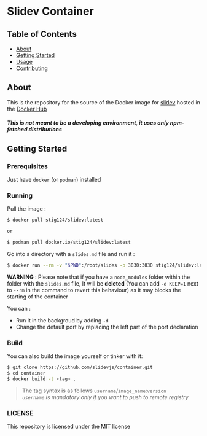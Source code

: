 # Slidev Container

## Table of Contents

- [About](#about)
- [Getting Started](#getting_started)
- [Usage](#usage)
- [Contributing](../CONTRIBUTING.md)

## About <a name = "about"></a>

This is the repository for the source of the Docker image for [slidev](https://github.com/slidevjs/slidev) hosted in the [Docker Hub](https://hub.docker.com/r/stig124/slidev)

##### *This is not meant to be a developing environment, it uses only npm-fetched distributions*


## Getting Started <a name = "getting_started"></a>

### Prerequisites

Just have `docker` (or `podman`) installed

### Running

Pull the image :

```bash
$ docker pull stig124/slidev:latest

or

$ podman pull docker.io/stig124/slidev:latest
```

Go into a directory with a `slides.md` file and run it :

```bash
$ docker run --rm -v "$PWD":/root/slides -p 3030:3030 stig124/slidev:latest
```

**WARNING** : Please note that if you have a `node_modules` folder within the folder with the `slides.md` file, It will be **deleted** (You can add `-e KEEP=1` next to `--rm` in the command to revert this behaviour) as it may blocks the starting of the container


You can :

- Run it in the backgroud by adding `-d`
- Change the default port by replacing the left part of the port declaration

### Build

You can also build the image yourself or tinker with it:

```bash
$ git clone https://github.com/slidevjs/container.git
$ cd container
$ docker build -t <tag> .
```

> The tag syntax is as follows `username`/`image_name`:`version`  
> *`username` is mandatory only if you want to push to remote registry*

### LICENSE

This repository is licensed under the MIT license
